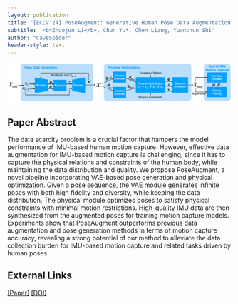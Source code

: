 ```yaml
---
layout: publication
title: "[ECCV'24] PoseAugment: Generative Human Pose Data Augmentation with Physical Plausibility for IMU-based Motion Capture"
subtitle: '<b>Zhuojun Li</b>, Chun Yu*, Chen Liang, Yuanchun Shi'
author: "CaveSpider"
header-style: text
---
```


![Teaser](/img/2024-11-23/poseaugment_teaser.jpg)

## Paper Abstract

The data scarcity problem is a crucial factor that hampers
the model performance of IMU-based human motion capture.
However, effective data augmentation for IMU-based motion capture is challenging,
since it has to capture the physical relations and constraints of the human body,
while maintaining the data distribution and quality.
We propose PoseAugment, a novel pipeline incorporating VAE-based
pose generation and physical optimization.
Given a pose sequence, the VAE module generates infinite poses with both high fidelity
and diversity, while keeping the data distribution.
The physical module optimizes poses to satisfy physical constraints
with minimal motion restrictions.
High-quality IMU data are then synthesized from the augmented poses
for training motion capture models.
Experiments show that PoseAugment outperforms previous data augmentation
and pose generation methods in terms of motion capture accuracy,
revealing a strong potential of our method to alleviate the data collection
burden for IMU-based motion capture and related tasks driven by human poses.

## External Links
[[Paper]](/paper/PoseAugment.pdf)
[[DOI]](https://dl.acm.org/doi/10.1007/978-3-031-73411-3_4)
